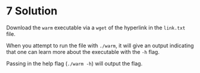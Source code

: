 # 7 Solution
Download the `warm` executable via a `wget` of the hyperlink in the `link.txt` file.

When you attempt to run the file with `./warm`, it will give an output indicating that one can learn more about the executable with the `-h` flag.

Passing in the help flag (`./warm -h`) will output the flag.